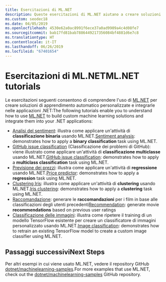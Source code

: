 ```yaml
---
title: Esercitazioni di ML.NET
description: Queste esercitazioni di ML.NET aiutano a creare soluzioni di intelligenza artificiale personalizzate e a integrarle nelle applicazioni .NET.
ms.custom: seodec18
ms.date: 04/05/2019
ms.openlocfilehash: 4530e62a0ac8991f6ece37a0ad9909a4c4d08fe7
ms.sourcegitcommit: bab17fd81bab7886449217356084bf4881d6e7c8
ms.translationtype: HT
ms.contentlocale: it-IT
ms.lasthandoff: 06/26/2019
ms.locfileid: "67401654"
---
```

# <a name="mlnet-tutorials"></a><span data-ttu-id="842e1-103">Esercitazioni di ML.NET</span><span class="sxs-lookup"><span data-stu-id="842e1-103">ML.NET tutorials</span></span> 

<span data-ttu-id="842e1-104">Le esercitazioni seguenti consentono di comprendere l'uso di [ML.NET](../index.yml) per creare soluzioni di apprendimento automatico personalizzate e integrarle nelle applicazioni .NET:</span><span class="sxs-lookup"><span data-stu-id="842e1-104">The following tutorials enable you to understand how to use [ML.NET](../index.yml) to build custom machine learning solutions and integrate them into your .NET applications:</span></span>

- <span data-ttu-id="842e1-105">[Analisi del sentiment](sentiment-analysis.md): illustra come applicare un'attività di **classificazione binaria** usando ML.NET.</span><span class="sxs-lookup"><span data-stu-id="842e1-105">[Sentiment analysis](sentiment-analysis.md): demonstrates how to apply a **binary classification** task using ML.NET.</span></span>
- <span data-ttu-id="842e1-106">[GitHub issue classification](github-issue-classification.md) (Classificazione dei problemi di GitHub): viene illustrato come applicare un'attività di **classificazione multiclasse** usando ML.NET.</span><span class="sxs-lookup"><span data-stu-id="842e1-106">[GitHub issue classification](github-issue-classification.md): demonstrates how to apply a **multiclass classification** task using ML.NET.</span></span>
- <span data-ttu-id="842e1-107">[Previsione dei prezzi](taxi-fare.md): illustra come applicare un'attività di **regressione** usando ML.NET.</span><span class="sxs-lookup"><span data-stu-id="842e1-107">[Price predictor](taxi-fare.md): demonstrates how to apply a **regression** task using ML.NET.</span></span>
- <span data-ttu-id="842e1-108">[Clustering Iris](iris-clustering.md): illustra come applicare un'attività di **clustering** usando ML.NET.</span><span class="sxs-lookup"><span data-stu-id="842e1-108">[Iris clustering](iris-clustering.md): demonstrates how to apply a **clustering** task using ML.NET.</span></span>
- <span data-ttu-id="842e1-109">[Raccomandazione](movie-recommendation.md): generare le **raccomandazioni** per i film in base alle classificazioni degli utenti precedenti</span><span class="sxs-lookup"><span data-stu-id="842e1-109">[Recommendation](movie-recommendation.md): generate movie **recommendations** based on previous user ratings</span></span>
- <span data-ttu-id="842e1-110">[Classificazione delle immagini](image-classification.md): illustra come ripetere il training di un modello TensorFlow esistente per creare un classificatore di immagini personalizzato usando ML.NET.</span><span class="sxs-lookup"><span data-stu-id="842e1-110">[Image classification](image-classification.md): demonstrates how to retrain an existing TensorFlow model to create a custom image classifier using ML.NET.</span></span>

## <a name="next-steps"></a><span data-ttu-id="842e1-111">Passaggi successivi</span><span class="sxs-lookup"><span data-stu-id="842e1-111">Next Steps</span></span>

<span data-ttu-id="842e1-112">Per altri esempi in cui viene usato ML.NET, vedere il repository GitHub [dotnet/machinelearning-samples](https://github.com/dotnet/machinelearning-samples).</span><span class="sxs-lookup"><span data-stu-id="842e1-112">For more examples that use ML.NET, check out the [dotnet/machinelearning-samples](https://github.com/dotnet/machinelearning-samples) GitHub repository.</span></span>
